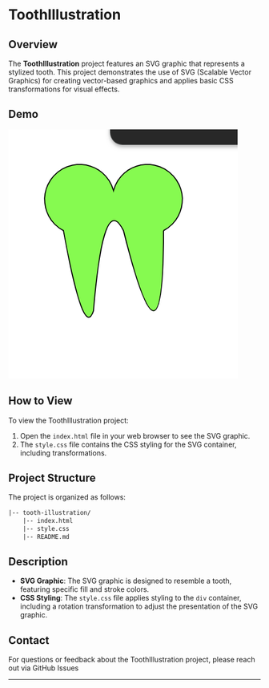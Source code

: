 
# ToothIllustration

## Overview

The **ToothIllustration** project features an SVG graphic that represents a stylized tooth. This project demonstrates the use of SVG (Scalable Vector Graphics) for creating vector-based graphics and applies basic CSS transformations for visual effects.
## Demo
![screenshot](https://github.com/Nada-TB/creative-coding-projects/blob/main/projects-preview/Screenshot%202024-07-26%20153406.png)

## How to View

To view the ToothIllustration project:

1. Open the `index.html` file in your web browser to see the SVG graphic.
2. The `style.css` file contains the CSS styling for the SVG container, including transformations.

## Project Structure

The project is organized as follows:

    |-- tooth-illustration/
        |-- index.html
        |-- style.css
        |-- README.md

## Description

- **SVG Graphic**: The SVG graphic is designed to resemble a tooth, featuring specific fill and stroke colors.
- **CSS Styling**: The `style.css` file applies styling to the `div` container, including a rotation transformation to adjust the presentation of the SVG graphic.

## Contact

For questions or feedback about the ToothIllustration project, please reach out via GitHub Issues

---
